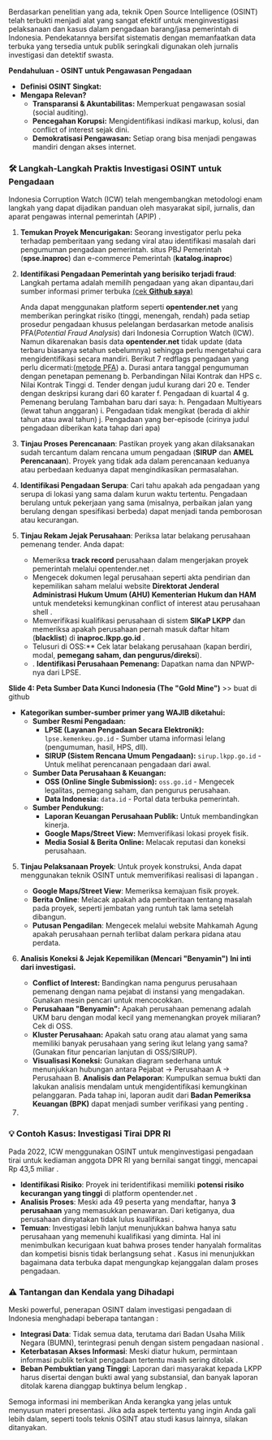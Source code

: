 Berdasarkan penelitian yang ada, teknik Open Source Intelligence (OSINT) telah terbukti menjadi alat yang sangat efektif untuk menginvestigasi pelaksanaan dan kasus dalam pengadaan barang/jasa pemerintah di Indonesia. Pendekatannya bersifat sistematis dengan memanfaatkan data terbuka yang tersedia untuk publik seringkali digunakan oleh jurnalis investigasi dan detektif swasta.

**Pendahuluan - OSINT untuk Pengawasan Pengadaan**

* **Definisi OSINT Singkat:**
* **Mengapa Relevan?**
  * **Transparansi & Akuntabilitas:** Memperkuat pengawasan sosial (social auditing).
  * **Pencegahan Korupsi:** Mengidentifikasi indikasi markup, kolusi, dan conflict of interest sejak dini.
  * **Demokratisasi Pengawasan:** Setiap orang bisa menjadi pengawas mandiri dengan akses internet.

### 🛠️ Langkah-Langkah Praktis Investigasi OSINT untuk Pengadaan

Indonesia Corruption Watch (ICW) telah mengembangkan metodologi enam langkah yang dapat dijadikan panduan oleh masyarakat sipil, jurnalis, dan aparat pengawas internal pemerintah (APIP) .

1. **Temukan Proyek Mencurigakan:**
   Seorang investigator perlu peka terhadap pemberitaan yang sedang viral atau identifikasi masalah dari pengumuman pengadaan pemerintah.
   situs PBJ Pemerintah (**spse.inaproc**) dan e-commerce Pemerintah (**katalog.inaproc**)
2. **Identifikasi Pengadaan Pemerintah yang berisiko terjadi fraud**:
   Langkah pertama adalah memilih pengadaan yang akan dipantau,dari sumber informasi primer terbuka
   [(cek **Github saya**)](github%20OSINT%20source%204%20national%20eprocurement.md)

   Anda dapat menggunakan platform seperti **opentender.net** yang memberikan peringkat risiko (tinggi, menengah, rendah) pada setiap prosedur pengadaan khusus pelelangan berdasarkan metode analisis PFA(*Potential Fraud Analysis*) dari Indonesia Corruption Watch (ICW). Namun dikarenakan basis data **opentender.net** tidak update (data terbaru biasanya setahun sebelumnya) sehingga perlu mengetahui cara mengidentifikasi secara mandiri.
   Berikut 7 redflags pengadaan yang perlu dicermati:([metode PFA](https://www.opentender.net/method))
   a. Durasi antara tanggal pengumuman dengan penetapan pemenang
   b. Perbandingan Nilai Kontrak dan HPS
   c. Nilai Kontrak Tinggi
   d. Tender dengan judul kurang dari 20
   e. Tender dengan deskripsi kurang dari 60 karater
   f. Pengadaan di kuartal 4
   g. Pemenang berulang
   Tambahan baru dari saya:
   h. Pengadaan Multiyears (lewat tahun anggaran)
   i. Pengadaan tidak mengikat (berada di akhir tahun atau awal tahun)
   j. Pengadaan yang ber-episode (cirinya judul pengadaan diberikan kata tahap dari apa)
3. **Tinjau Proses Perencanaan**:
   Pastikan proyek yang akan dilaksanakan sudah tercantum dalam rencana umum pengadaan (**SIRUP** dan **AMEL Perencanaan**). Proyek yang tidak ada dalam perencanaan keduanya atau perbedaan keduanya dapat mengindikasikan permasalahan.
4. **Identifikasi Pengadaan Serupa**: Cari tahu apakah ada pengadaan yang serupa di lokasi yang sama dalam kurun waktu tertentu. Pengadaan berulang untuk pekerjaan yang sama (misalnya, perbaikan jalan yang berulang dengan spesifikasi berbeda) dapat menjadi tanda pemborosan atau kecurangan.
5. **Tinjau Rekam Jejak Perusahaan**: Periksa latar belakang perusahaan pemenang tender. Anda dapat:

   - Memeriksa **track record** perusahaan dalam mengerjakan proyek pemerintah melalui opentender.net .
   - Mengecek dokumen legal perusahaan seperti akta pendirian dan kepemilikan saham melalui website **Direktorat Jenderal Administrasi Hukum Umum (AHU) Kementerian Hukum dan HAM** untuk mendeteksi kemungkinan conflict of interest atau perusahaan shell .
   - Memverifikasi kualifikasi perusahaan di sistem **SIKaP LKPP** dan memeriksa apakah perusahaan pernah masuk daftar hitam (**blacklist**) di **inaproc.lkpp.go.id** .
   - Telusuri di OSS:** Cek latar belakang perusahaan (kapan berdiri, modal, **pemegang saham, dan pengurus/direksi**).
   - .  **Identifikasi Perusahaan Pemenang:** Dapatkan nama dan NPWP-nya dari LPSE.

**Slide 4: Peta Sumber Data Kunci Indonesia (The "Gold Mine")** >> buat di github

* **Kategorikan sumber-sumber primer yang WAJIB diketahui:**
  * **Sumber Resmi Pengadaan:**
    * **LPSE (Layanan Pengadaan Secara Elektronik):** `lpse.kemenkeu.go.id` - Sumber utama informasi lelang (pengumuman, hasil, HPS, dll).
    * **SIRUP (Sistem Rencana Umum Pengadaan):** `sirup.lkpp.go.id` - Untuk melihat perencanaan pengadaan dari awal.
  * **Sumber Data Perusahaan & Keuangan:**
    * **OSS (Online Single Submission):** `oss.go.id` - Mengecek legalitas, pemegang saham, dan pengurus perusahaan.
    * **Data Indonesia:** `data.id` - Portal data terbuka pemerintah.
  * **Sumber Pendukung:**
    * **Laporan Keuangan Perusahaan Publik:** Untuk membandingkan kinerja.
    * **Google Maps/Street View:** Memverifikasi lokasi proyek fisik.
    * **Media Sosial & Berita Online:** Melacak reputasi dan koneksi perusahaan.

5. **Tinjau Pelaksanaan Proyek**: Untuk proyek konstruksi, Anda dapat menggunakan teknik OSINT untuk memverifikasi realisasi di lapangan .

   - **Google Maps/Street View**: Memeriksa kemajuan fisik proyek.
   - **Berita Online**: Melacak apakah ada pemberitaan tentang masalah pada proyek, seperti jembatan yang runtuh tak lama setelah dibangun.
   - **Putusan Pengadilan**: Mengecek melalui website Mahkamah Agung apakah perusahaan pernah terlibat dalam perkara pidana atau perdata.
6. **Analisis Koneksi & Jejak Kepemilikan (Mencari "Benyamin")**
   **Ini inti dari investigasi.**

   * **Conflict of Interest:** Bandingkan nama pengurus perusahaan pemenang dengan nama pejabat di instansi yang mengadakan. Gunakan mesin pencari untuk mencocokkan.
   * **Perusahaan "Benyamin":** Apakah perusahaan pemenang adalah UKM baru dengan modal kecil yang memenangkan proyek miliaran? Cek di OSS.
   * **Kluster Perusahaan:** Apakah satu orang atau alamat yang sama memiliki banyak perusahaan yang sering ikut lelang yang sama? (Gunakan fitur pencarian lanjutan di OSS/SIRUP).
   * **Visualisasi Koneksi:** Gunakan diagram sederhana untuk menunjukkan hubungan antara Pejabat -> Perusahaan A -> Perusahaan B.
     **Analisis dan Pelaporan**: Kumpulkan semua bukti dan lakukan analisis mendalam untuk mengidentifikasi kemungkinan pelanggaran. Pada tahap ini, laporan audit dari **Badan Pemeriksa Keuangan (BPK)** dapat menjadi sumber verifikasi yang penting .
7. 

### 💡 Contoh Kasus: Investigasi Tirai DPR RI

Pada 2022, ICW menggunakan OSINT untuk menginvestigasi pengadaan tirai untuk kediaman anggota DPR RI yang bernilai sangat tinggi, mencapai Rp 43,5 miliar .

- **Identifikasi Risiko**: Proyek ini teridentifikasi memiliki **potensi risiko kecurangan yang tinggi** di platform opentender.net .
- **Analisis Proses**: Meski ada 49 peserta yang mendaftar, hanya **3 perusahaan** yang memasukkan penawaran. Dari ketiganya, dua perusahaan dinyatakan tidak lulus kualifikasi .
- **Temuan**: Investigasi lebih lanjut menunjukkan bahwa hanya satu perusahaan yang memenuhi kualifikasi yang diminta. Hal ini menimbulkan kecurigaan kuat bahwa proses tender hanyalah formalitas dan kompetisi bisnis tidak berlangsung sehat . Kasus ini menunjukkan bagaimana data terbuka dapat mengungkap kejanggalan dalam proses pengadaan.

### ⚠️ Tantangan dan Kendala yang Dihadapi

Meski powerful, penerapan OSINT dalam investigasi pengadaan di Indonesia menghadapi beberapa tantangan :

- **Integrasi Data**: Tidak semua data, terutama dari Badan Usaha Milik Negara (BUMN), terintegrasi penuh dengan sistem pengadaan nasional .
- **Keterbatasan Akses Informasi**: Meski diatur hukum, permintaan informasi publik terkait pengadaan tertentu masih sering ditolak .
- **Beban Pembuktian yang Tinggi**: Laporan dari masyarakat kepada LKPP harus disertai dengan bukti awal yang substansial, dan banyak laporan ditolak karena dianggap buktinya belum lengkap .

Semoga informasi ini memberikan Anda kerangka yang jelas untuk menyusun materi presentasi. Jika ada aspek tertentu yang ingin Anda gali lebih dalam, seperti tools teknis OSINT atau studi kasus lainnya, silakan ditanyakan.
